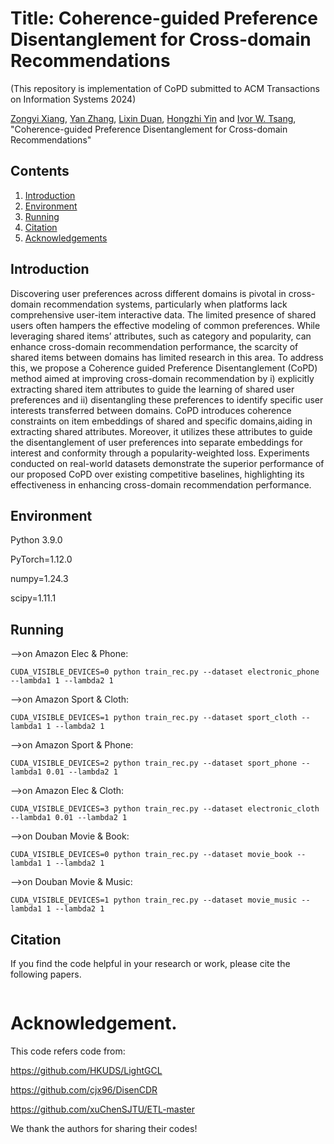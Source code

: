 # Title: Coherence-guided Preference Disentanglement for Cross-domain Recommendations
(This repository is implementation of CoPD submitted to ACM Transactions on Information Systems 2024)

[Zongyi Xiang](), [Yan Zhang](), [Lixin Duan](), [Hongzhi Yin]() and [Ivor W. Tsang](), "Coherence-guided Preference Disentanglement for Cross-domain Recommendations"

## Contents
1. [Introduction](#introduction)
2. [Environment](#Environment)
3. [Running](#Runnning)
4. [Citation](#citation)
5. [Acknowledgements](#acknowledgements)


## Introduction
 Discovering user preferences across different domains is pivotal in cross-domain recommendation systems, particularly when platforms lack comprehensive user-item interactive data. The limited presence of shared users often hampers the effective modeling of common preferences. While leveraging shared items’ attributes, such as category and popularity, can enhance cross-domain recommendation performance, the scarcity of shared items between domains has limited research in this area. To address this, we propose a Coherence guided Preference Disentanglement (CoPD) method aimed at improving cross-domain recommendation by i) explicitly extracting shared item attributes to guide the learning of shared user preferences and ii) disentangling these preferences to identify specific user interests transferred between domains. CoPD introduces coherence constraints on item embeddings of shared and specific domains,aiding in extracting shared attributes. Moreover, it utilizes these attributes to guide the disentanglement of user preferences into separate embeddings for interest and conformity through a popularity-weighted loss. Experiments conducted on real-world datasets demonstrate the superior performance of our proposed CoPD over existing competitive baselines, highlighting its effectiveness in enhancing cross-domain recommendation performance.

## Environment
Python 3.9.0           

PyTorch=1.12.0

numpy=1.24.3

scipy=1.11.1      

## Running

-->on Amazon Elec & Phone: 

```shell
CUDA_VISIBLE_DEVICES=0 python train_rec.py --dataset electronic_phone --lambda1 1 --lambda2 1 
```

-->on Amazon  Sport & Cloth: 

```shell
CUDA_VISIBLE_DEVICES=1 python train_rec.py --dataset sport_cloth --lambda1 1 --lambda2 1 
```

-->on Amazon  Sport & Phone:

```shell
CUDA_VISIBLE_DEVICES=2 python train_rec.py --dataset sport_phone --lambda1 0.01 --lambda2 1
```

-->on Amazon   Elec & Cloth:  

```shell
CUDA_VISIBLE_DEVICES=3 python train_rec.py --dataset electronic_cloth --lambda1 0.01 --lambda2 1
```

-->on Douban Movie & Book:  

```shell
CUDA_VISIBLE_DEVICES=0 python train_rec.py --dataset movie_book --lambda1 1 --lambda2 1
```

-->on Douban Movie & Music:  

```shell
CUDA_VISIBLE_DEVICES=1 python train_rec.py --dataset movie_music --lambda1 1 --lambda2 1
```


## Citation
If you find the code helpful in your research or work, please cite the following papers.
```
```

# Acknowledgement.
This code refers code from: 

https://github.com/HKUDS/LightGCL

https://github.com/cjx96/DisenCDR

https://github.com/xuChenSJTU/ETL-master

We thank the authors for sharing their codes!
